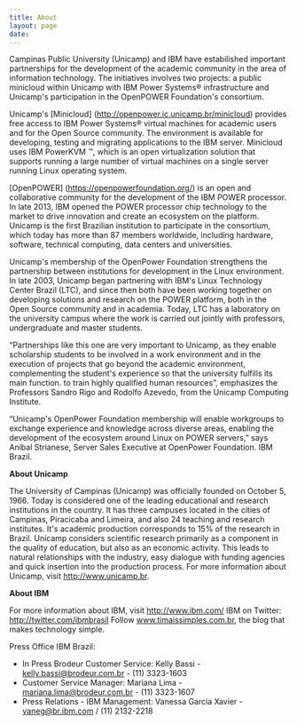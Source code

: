 ```yaml
---
title: About
layout: page
date:
---
```


Campinas Public University (Unicamp) and IBM have estabilished important partnerships for the development of the academic community in the area of ​​information technology. The initiatives involves two projects: a public minicloud within Unicamp with IBM Power Systems® infrastructure and Unicamp's participation in the OpenPOWER Foundation's consortium.

Unicamp's [Minicloud] (http://openpower.ic.unicamp.br/minicloud) provides free access to IBM Power Systems® virtual machines for academic users and for the Open Source community. The environment is available for developing, testing and migrating applications to the IBM server. Minicloud uses IBM PowerKVM ™, which is an open virtualization solution that supports running a large number of virtual machines on a single server running Linux operating system.

[OpenPOWER] (https://openpowerfoundation.org/) is an open and collaborative community for the development of the IBM POWER processor. In late 2013, IBM opened the POWER processor chip technology to the market to drive innovation and create an ecosystem on the platform. Unicamp is the first Brazilian institution to participate in the consortium, which today has more than 87 members worldwide, including hardware, software, technical computing, data centers and universities.

Unicamp's membership of the OpenPower Foundation strengthens the partnership between institutions for development in the Linux environment. In late 2003, Unicamp began partnering with IBM's Linux Technology Center Brazil (LTC), and since then both have been working together on developing solutions and research on the POWER platform, both in the Open Source community and in academia. Today, LTC has a laboratory on the university campus where the work is carried out jointly with professors, undergraduate and master students.

“Partnerships like this one are very important to Unicamp, as they enable scholarship students to be involved in a work environment and in the execution of projects that go beyond the academic environment, complementing the student's experience so that the university fulfills its main function. to train highly qualified human resources”, emphasizes the Professors Sandro Rigo and Rodolfo Azevedo, from the Unicamp Computing Institute.

“Unicamp's OpenPower Foundation membership will enable workgroups to exchange experience and knowledge across diverse areas, enabling the development of the ecosystem around Linux on POWER servers,” says Aníbal Strianese, Server Sales Executive at OpenPower Foundation. IBM Brazil.

**About Unicamp**

The University of Campinas (Unicamp) was officially founded on October 5, 1966. Today is considered one of the leading educational and research institutions in the country. It has three campuses located in the cities of Campinas, Piracicaba and Limeira, and also 24 teaching and research institutes. It's academic production corresponds to 15% of the research in Brazil. Unicamp considers scientific research primarily as a component in the quality of education, but also as an economic activity. This leads to natural relationships with the industry, easy dialogue with funding agencies and quick insertion into the production process. For more information about Unicamp, visit http://www.unicamp.br.

**About IBM**

For more information about IBM, visit http://www.ibm.com/
IBM on Twitter: http://twitter.com/ibmbrasil 
Follow www.timaissimples.com.br, the blog that makes technology simple.

Press Office IBM Brazil: 
- In Press Brodeur Customer Service: Kelly Bassi - kelly.bassi@brodeur.com.br - (11) 3323-1603 
- Customer Service Manager: Mariana Lima - mariana.lima@brodeur.com.br - (11) 3323-1607 
- Press Relations - IBM Management: Vanessa Garcia Xavier - vaneg@br.ibm.com / (11) 2132-2218